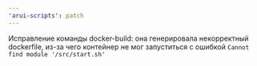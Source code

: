 ```yaml
---
'arui-scripts': patch
---
```


Исправление команды docker-build: она генерировала некорректный dockerfile,
из-за чего контейнер не мог запуститься с ошибкой `Cannot find module '/src/start.sh'`
